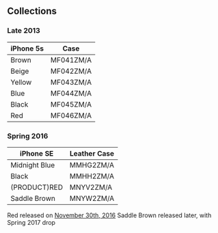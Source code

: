 ## Collections

### Late 2013

| iPhone 5s | Case      |
| --------- | --------- |
| Brown     | MF041ZM/A |
| Beige     | MF042ZM/A |
| Yellow    | MF043ZM/A |
| Blue      | MF044ZM/A |
| Black     | MF045ZM/A |
| Red       | MF046ZM/A |

### Spring 2016

| iPhone SE     | Leather Case |
| ------------- | ------------ |
| Midnight Blue | MMHG2ZM/A    |
| Black         | MMHH2ZM/A    |
| (PRODUCT)RED  | MNYV2ZM/A    |
| Saddle Brown  | MNYW2ZM/A    |

Red released on [November 30th, 2016](https://www.apple.com/newsroom/2016/11/apple-turns-red-with-more-ways-than-ever-to-join-the-fight-against-aids/)
Saddle Brown released later, with Spring 2017 drop
